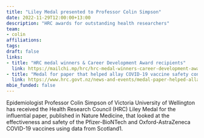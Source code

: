 ```yaml
---
title: "Liley Medal presented to Professor Colin Simpson"
date: 2022-11-29T12:00:00+13:00
description: "HRC awards for outstanding health researchers"
team:
- colin
affiliations:
tags:
draft: false
links:
- title: "HRC medal winners & Career Development Award recipients"
  link: https://mailchi.mp/hrc/hrc-medal-winners-career-development-award-recipients?e=69b9329363
- title: "Medal for paper that helped allay COVID-19 vaccine safety concerns"
  link: https://www.hrc.govt.nz/news-and-events/medal-paper-helped-allay-covid-19-vaccine-safety-concerns
mbie_funded: false
---
```


Epidemiologist Professor Colin Simpson of Victoria University of Wellington has received the Health Research Council (HRC) Liley Medal for the influential paper, published in Nature Medicine, that looked at the effectiveness and safety of the Pfizer-BioNTech and Oxford-AstraZeneca COVID-19 vaccines using data from Scotland1.
